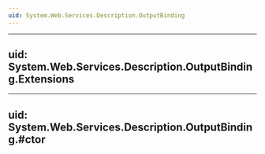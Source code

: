 ```yaml
---
uid: System.Web.Services.Description.OutputBinding
---
```


---
uid: System.Web.Services.Description.OutputBinding.Extensions
---

---
uid: System.Web.Services.Description.OutputBinding.#ctor
---
